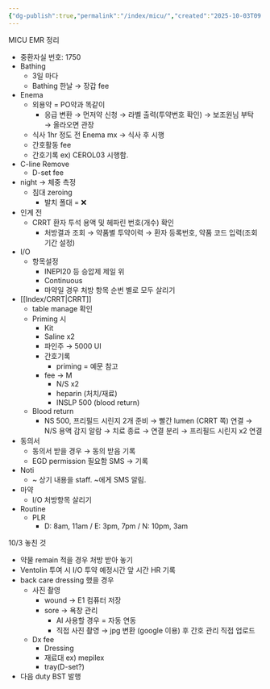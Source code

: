 ```yaml
---
{"dg-publish":true,"permalink":"/index/micu/","created":"2025-10-03T09:34:58.124+09:00","updated":"2025-10-08T00:01:29.859+09:00"}
---
```



MICU EMR 정리 
- 중환자실 번호: 1750 
- Bathing
	- 3일 마다
	- Bathing 한날 → 장갑 fee
- Enema
	- 외용약 = PO약과 똑같이 
		- 응급 변환 → 먼저약 신청 → 라벨 출력(투약번호 확인) → 보조원님 부탁 → 올라오면 관장 
	- 식사 1hr 정도 전 Enema mx → 식사 후 시행 
	- 간호활동 fee
	- 간호기록 ex) CEROL03 시행함. 
- C-line Remove
	- D-set fee
- night → 체중 측정
	- 침대 zeroing
		- 발치 폴대 = ❌
- 인계 전
	- CRRT 환자 투석 용액 및 헤파린 번호(개수) 확인 
		- 처방결과 조회 → 약품별 투약이력 → 환자 등록번호, 약품 코드 입력(조회 기간 설정) 
- I/O
	- 항목설정 
		- INEPI20 등 승압제 제일 위 
		- Continuous 
		- 마약일 경우 처방 항목 순번 별로 모두 살리기 
- [[Index/CRRT\|CRRT]]
	- table manage 확인 
	- Priming 시 
		- Kit 
		- Saline x2
		- 파인주 → 5000 UI
		- 간호기록
			- priming = 예문 참고 
		- fee → M
			- N/S x2
			- heparin (처치/재료)
			- INSLP 500 (blood return)
	- Blood return
		- NS 500, 프리필드 시린지 2개 준비 → 빨간 lumen (CRRT 쪽) 연결 → N/S 용액 감지 알람 → 치료 종료 → 연결 분리 → 프리필드 시린지 x2 연결
- 동의서 
	- 동의서 받을 경우 → 동의 받음 기록 
	- EGD permission 필요함 SMS → 기록 
- Noti 
	- ~ 상기 내용을 staff. ~에게 SMS 알림. 
- 마약
	- I/O 처방항목 살리기 
- Routine
	- PLR
		- D: 8am, 11am / E: 3pm, 7pm / N: 10pm, 3am 

10/3 놓친 것 
- 약물 remain 적을 경우 처방 받아 놓기 
- Ventolin 투여 시 I/O 투약 예정시간 앞 시간 HR 기록
- back care dressing 했을 경우
	- 사진 촬영
		- wound → E1 컴퓨터 저장
		- sore → 욕창 관리 
			- AI 사용할 경우 = 자동 연동
			- 직접 사진 촬영 → jpg 변환 (google 이용) 후 간호 관리 직접 업로드 
	- Dx fee 
		- Dressing 
		- 재료대 ex) mepilex 
		- tray(D-set?)
- 다음 duty BST 발행 